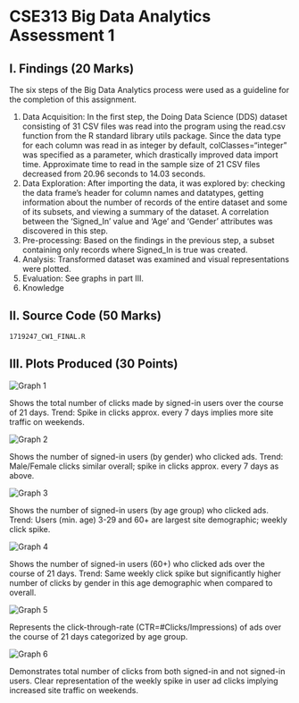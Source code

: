 # CSE313 Big Data Analytics Assessment 1

## I. Findings (20 Marks)
The six steps of the Big Data Analytics process were used as a guideline for the completion of this assignment.
1. Data Acquisition: In the first step, the Doing Data Science (DDS) dataset consisting of 31 CSV files was read into the program using the read.csv function from the R standard library utils package. Since the data type for each column was read in as integer by default, colClasses=“integer” was specified as a parameter, which drastically improved data import time. Approximate time to read in the sample size of 21 CSV files decreased from 20.96 seconds to 14.03 seconds.
2. Data Exploration: After importing the data, it was explored by: checking the data frame’s header for column names and datatypes, getting information about the number of records of the entire dataset and some of its subsets, and viewing a summary of the dataset. A correlation between the ‘Signed_In’ value and ‘Age’ and ‘Gender’ attributes was discovered in this step.
3. Pre-processing: Based on the findings in the previous step, a subset containing only records where Signed_In is true was created.
4. Analysis: Transformed dataset was examined and visual representations were plotted.
5. Evaluation: See graphs in part III.
6. Knowledge

## II. Source Code (50 Marks)

```1719247_CW1_FINAL.R```

## III. Plots Produced (30 Points)

![Graph 1](graph-1.png "Graph 1")

Shows the total number of clicks made by signed-in users over the course of 21 days. Trend: Spike in clicks approx. every 7 days implies more site traffic on weekends.

![Graph 2](graph-2.png "Graph 2")

Shows the number of signed-in users (by gender) who clicked ads.
Trend: Male/Female clicks similar overall; spike in clicks approx. every 7 days as above.

![Graph 3](graph-3.png "Graph 3")

Shows the number of signed-in users (by age group) who clicked ads.
Trend: Users (min. age) 3-29 and 60+ are largest site demographic; weekly click spike.

![Graph 4](graph-4.png "Graph 4")

Shows the number of signed-in users (60+) who clicked ads over the course of 21 days.
Trend: Same weekly click spike but significantly higher number of clicks by gender in this age demographic when compared to overall.

![Graph 5](graph-5.png "Graph 5")

Represents the click-through-rate (CTR=#Clicks/Impressions) of ads over the course of 21 days categorized by age group.

![Graph 6](graph-6.png "Graph 6")

Demonstrates total number of clicks from both signed-in and not signed-in users.
Clear representation of the weekly spike in user ad clicks implying increased site traffic on weekends.
